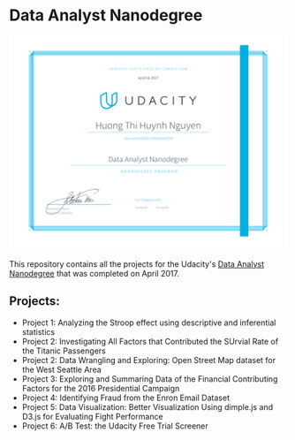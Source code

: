 # Data Analyst Nanodegree
![alt tag](https://github.com/HuongIvyNguyen/udacity-data-science/blob/master/data-analyst-certificate.png)

This repository contains all the projects for the Udacity's [Data Analyst Nanodegree](https://www.udacity.com/course/data-analyst-nanodegree--nd002) that was completed on April 2017. 

## Projects:
+ Project 1: Analyzing the Stroop effect using descriptive and inferential statistics
+ Project 2: Investigating All Factors that Contributed the SUrvial Rate of the Titanic Passengers
+ Project 2: Data Wrangling and Exploring: Open Street Map dataset for the West Seattle Area
+ Project 3: Exploring and Summaring Data of the Financial Contributing Factors for the 2016 Presidential Campaign
+ Project 4: Identifying Fraud from the Enron Email Dataset
+ Project 5: Data Visualization: Better Visualization Using dimple.js and D3.js for Evaluating Fight Performance
+ Project 6: A/B Test: the Udacity Free Trial Screener
